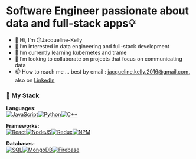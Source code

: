 # Software Engineer passionate about data and full-stack apps💡 
- 👋 Hi, I’m @Jacqueline-Kelly
- 👀 I’m interested in data engineering and full-stack development
- 🌱 I’m currently learning kubernetes and trame
- 💞️ I’m looking to collaborate on projects that focus on communicating data
- 📫 How to reach me ... best by email : jacqueline.kelly.2016@gmail.com, also on [LinkedIn](https://www.linkedin.com/in/jacqueline-kelly-2021tyui/)

### 📂 My Stack
**Languages:** <br/>
[![JavaScript](https://img.shields.io/badge/JavaScript-323330?style=for-the-badge&logo=javascript&logoColor=F7DF1E)]()[![Python](https://img.shields.io/badge/Python-FFD43B?style=for-the-badge&logo=python&logoColor=blue)]()[![C++](https://img.shields.io/badge/-c++-black?logo=cplusplus&style=for-the-badge)]()

**Frameworks:**<br/>
[![React](https://img.shields.io/badge/React-20232A?style=for-the-badge&logo=react&logoColor=61DAFB)]()[![NodeJS](https://img.shields.io/badge/Node.js-339933?style=for-the-badge&logo=nodedotjs&logoColor=white)]()[![Redux](https://img.shields.io/badge/Redux-593D88?style=for-the-badge&logo=redux&logoColor=white)]()[![NPM](https://img.shields.io/badge/npm-CB3837?style=for-the-badge&logo=npm&logoColor=white)]()

**Databases:**<br/>
[![SQL](https://img.shields.io/badge/SQL-ff69b4?style=for-the-badge&logo=postgresql&logoColor=white)]()[![MongoDB](https://img.shields.io/badge/MongoDB-4EA94B?style=for-the-badge&logo=mongodb&logoColor=white)]()[![Firebase](https://img.shields.io/badge/firebase-ffca28?style=for-the-badge&logo=firebase&logoColor=black)]()

<!---
Jacqueline-Kelly/Jacqueline-Kelly is a ✨ special ✨ repository because its `README.md` (this file) appears on your GitHub profile.
You can click the Preview link to take a look at your changes.
--->
